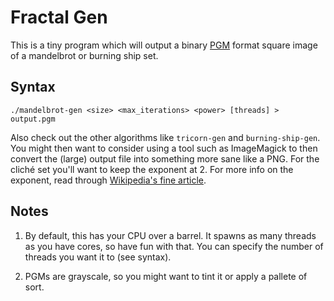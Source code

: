 Fractal Gen
==========
This is a tiny program which will output a binary [PGM](https://wikipedia.org/wiki/Netpbm_format#PGM_example) format square image of a mandelbrot or burning ship set.


Syntax
------

    ./mandelbrot-gen <size> <max_iterations> <power> [threads] > output.pgm

Also check out the other algorithms like `tricorn-gen` and `burning-ship-gen`.
You might then want to consider using a tool such as ImageMagick to then convert the (large) output file into something more sane like a PNG.
For the clich&eacute; set you'll want to keep the exponent at 2.
For more info on the exponent, read through [Wikipedia's fine article](http://wikipedia.org/wiki/Mandelbrot_set).

Notes
-----

1. By default, this has your CPU over a barrel.
   It spawns as many threads as you have cores, so have fun with that.
   You can specify the number of threads you want it to (see syntax).

2. PGMs are grayscale, so you might want to tint it or apply a pallete of sort.

